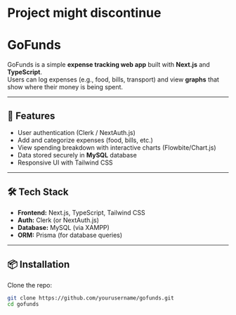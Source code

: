 # Project might discontinue


# GoFunds  

GoFunds is a simple **expense tracking web app** built with **Next.js** and **TypeScript**.  
Users can log expenses (e.g., food, bills, transport) and view **graphs** that show where their money is being spent.  

---

## 🚀 Features  
- User authentication (Clerk / NextAuth.js)  
- Add and categorize expenses (food, bills, etc.)  
- View spending breakdown with interactive charts (Flowbite/Chart.js)  
- Data stored securely in **MySQL** database  
- Responsive UI with Tailwind CSS  

---

## 🛠 Tech Stack  
- **Frontend:** Next.js, TypeScript, Tailwind CSS  
- **Auth:** Clerk (or NextAuth.js)  
- **Database:** MySQL (via XAMPP)  
- **ORM:** Prisma (for database queries)  

---

## 📦 Installation  

Clone the repo:  
```bash
git clone https://github.com/yourusername/gofunds.git
cd gofunds
